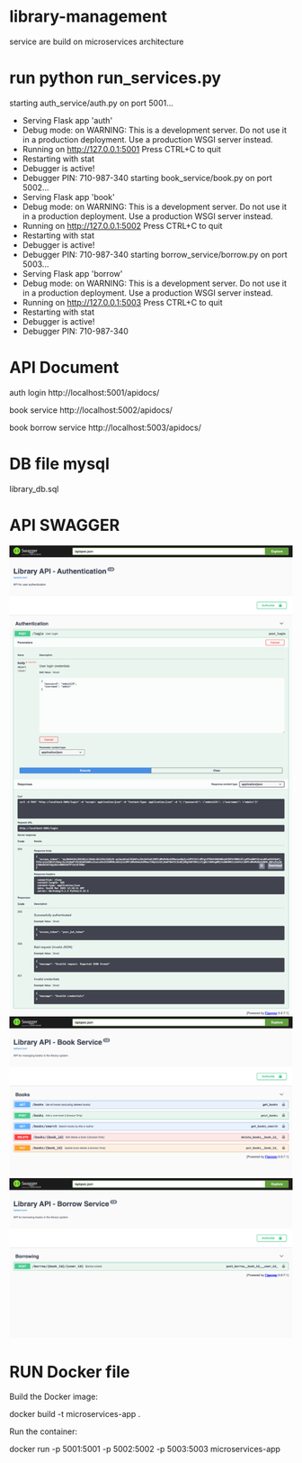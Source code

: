 # library-management
service are build on microservices architecture
# run python run_services.py

starting auth_service/auth.py on port 5001...
 * Serving Flask app 'auth'
 * Debug mode: on
WARNING: This is a development server. Do not use it in a production deployment. Use a production WSGI server instead.
 * Running on http://127.0.0.1:5001
Press CTRL+C to quit
 * Restarting with stat
 * Debugger is active!
 * Debugger PIN: 710-987-340
starting book_service/book.py on port 5002...
 * Serving Flask app 'book'
 * Debug mode: on
WARNING: This is a development server. Do not use it in a production deployment. Use a production WSGI server instead.
 * Running on http://127.0.0.1:5002
Press CTRL+C to quit
 * Restarting with stat
 * Debugger is active!
 * Debugger PIN: 710-987-340
starting borrow_service/borrow.py on port 5003...
 * Serving Flask app 'borrow'
 * Debug mode: on
WARNING: This is a development server. Do not use it in a production deployment. Use a production WSGI server instead.
 * Running on http://127.0.0.1:5003
Press CTRL+C to quit
 * Restarting with stat
 * Debugger is active!
 * Debugger PIN: 710-987-340

# API Document
auth login 
http://localhost:5001/apidocs/

book service 
http://localhost:5002/apidocs/

book borrow service
http://localhost:5003/apidocs/

# DB file mysql
library_db.sql

# API SWAGGER
![screenshot](img/5001.png)
![screenshot](img/5002.png)
![screenshot](img/5003.png)


# RUN Docker file

Build the Docker image:

docker build -t microservices-app .

Run the container:

docker run -p 5001:5001 -p 5002:5002 -p 5003:5003 microservices-app

